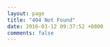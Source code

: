 ```yaml
---
layout: page
title: "404 Not Found"
date: 2016-03-12 09:37:52 +0800
comments: false
---
```


<script type="text/javascript" src="http://www.qq.com/404/search_children.js" charset="utf-8"></script>

